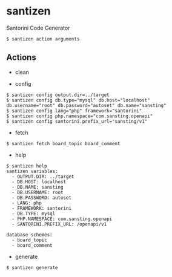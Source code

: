 # santizen
Santorini Code Generator

```
$ santizen action arguments
```

## Actions

- clean

- config

```
$ santizen config output.dir=../target
$ santizen config db.type="mysql" db.host="localhost" db.username="root" db.password="autoset" db.name="sansting"
$ santizen config lang="php" framework="santorini"
$ santizen config php.namespace="com.sansting.openapi"
$ santizen config santorini.prefix_url="sansting/v1"
```

- fetch

```
$ santizen fetch board_topic board_comment
```

- help

```
$ santizen help
santizen variables:
  - OUTPUT.DIR: ../target
  - DB.HOST: localhost
  - DB.NAME: sansting
  - DB.USERNAME: root
  - DB.PASSWORD: autoset
  - LANG: php
  - FRAMEWORK: santorini
  - DB.TYPE: mysql
  - PHP.NAMESPACE: com.sansting.openapi
  - SANTORINI.PREFIX_URL: /openapi/v1

database schemes:
  - board_topic
  - board_comment
```

- generate

```
$ santizen generate
```